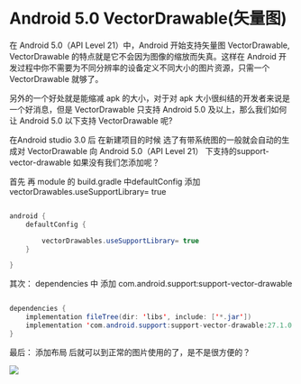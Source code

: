 #  Android 5.0  VectorDrawable(矢量图)

在 Android 5.0（API Level 21）中，Android 开始支持矢量图 VectorDrawable, VectorDrawable 的特点就是它不会因为图像的缩放而失真。这样在 Android 开发过程中你不需要为不同分辨率的设备定义不同大小的图片资源，只需一个VectorDrawable 就够了。 

另外的一个好处就是能缩减 apk 的大小，对于对 apk 大小很纠结的开发者来说是一个好消息，但是 VectorDrawable 只支持 Android 5.0 及以上，那么我们如何让 Android 5.0 以下支持 VectorDrawable 呢?

在Android studio 3.0 后 在新建项目的时候 选了有带系统图的一般就会自动的生成对 VectorDrawable 向 Android 5.0（API Level 21） 下支持的support-vector-drawable
如果没有我们怎添加呢？

首先 再 module 的 build.gradle 中defaultConfig 添加  vectorDrawables.useSupportLibrary= true

```java

android {
    defaultConfig {

        vectorDrawables.useSupportLibrary= true
    }

}
```

其次： dependencies 中 添加 com.android.support:support-vector-drawable
```java

dependencies {
    implementation fileTree(dir: 'libs', include: ['*.jar'])
    implementation 'com.android.support:support-vector-drawable:27.1.0'
}
```

最后： 添加布局 后就可以到正常的图片使用的了，是不是很方便的？

![](https://jayqiu.github.io/blog/2018/04/img/04-26-09.jpg)







